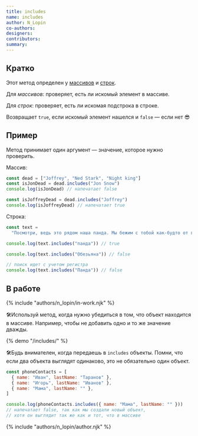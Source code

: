 ```yaml
---
title: includes
name: includes
author: N_Lopin
co-authors:
designers:
contributors:
summary:
---
```


## Кратко

Этот метод определен у [массивов](/posts/js/doka/arrays/) и [строк](/posts/js/doka/string/).

Для _массивов_: проверяет, есть ли искомый элемент в массиве.

Для _строк_: проверяет, есть ли искомая подстрока в строке.

Возвращает `true`, если искомый элемент нашелся и `false` — если нет 😎

## Пример

Метод принимает один аргумент — значение, которое нужно проверить.

Массив:

```jsx
const dead = ["Joffrey", "Ned Stark", "Night king"]
const isJonDead = dead.includes("Jon Snow")
console.log(isJonDead) // напечатает false

const isJoffreyDead = dead.includes("Joffrey")
console.log(isJoffreyDead) // напечатает true
```

Строка:

```jsx
const text =
  "Посмотри, ведь это рядом наша панда. Мы бежим с тобой как-будто от гепарда."

console.log(text.includes("панда")) // true

console.log(text.includes("Обезьяна")) // false

// поиск идет с учетом регистра
console.log(text.includes("Панда")) // false
```

## В работе

{% include "authors/n_lopin/in-work.njk" %}

🛠Используй метод, когда нужно убедиться в том, что объект находится в массиве. Например, чтобы не добавить одно и то же значение дважды.

{% demo "/includes/" %}

🛠Будь внимателен, когда передаешь в `includes` объекты. Помни, что если два объекта выглядят одинаково, это не обязательно один объект.

```jsx
const phoneContacts = [
  { name: "Иван", lastName: "Таранов" },
  { name: "Игорь", lastName: "Иванов" },
  { name: "Мама", lastName: "" },
]

console.log(phoneContacts.includes({ name: "Мама", lastName: "" }))
// напечатает false, так как мы создали новый объект,
// хотя он выглядит так же как и тот, что в массиве
```

{% include "authors/n_lopin/author.njk" %}
